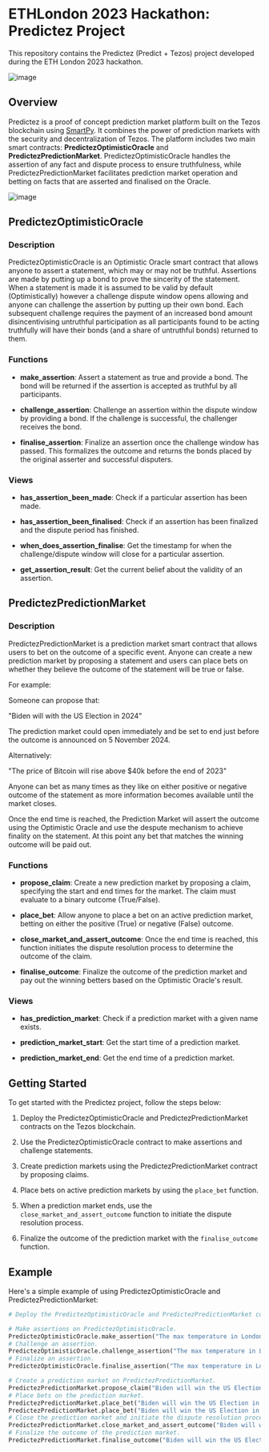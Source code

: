 # ETHLondon 2023 Hackathon: Predictez Project

This repository contains the Predictez (Predict + Tezos) project developed during the ETH London 2023 hackathon.

![image](https://github.com/konradstrachan/ethlondonhackathon2023/assets/21056525/35b0d539-c4ef-4c14-9037-738442421b1e)

## Overview

Predictez is a proof of concept prediction market platform built on the Tezos blockchain using [SmartPy](smartpy.io). It combines the power of prediction markets with the security and decentralization of Tezos. The platform includes two main smart contracts: **PredictezOptimisticOracle** and **PredictezPredictionMarket**. PredictezOptimisticOracle handles the assertion of any fact and dispute process to ensure truthfulness, while PredictezPredictionMarket facilitates prediction market operation and betting on facts that are asserted and finalised on the Oracle.

![image](https://github.com/konradstrachan/ethlondonhackathon2023/assets/21056525/844c434a-5a9a-4e91-96dc-3bf14439f229)

## PredictezOptimisticOracle

### Description

PredictezOptimisticOracle is an Optimistic Oracle smart contract that allows anyone to assert a statement, which may or may not be truthful. Assertions are made by putting up a bond to prove the sincerity of the statement. When a statement is made it is assumed to be valid by default (Optimistically) however a challenge dispute window opens allowing and anyone can challenge the assertion by putting up their own bond. Each subsequent challenge requires the payment of an increased bond amount disincentivising untruthful participation as all participants found to be acting truthfully will have their bonds (and a share of untruthful bonds) returned to them.

### Functions

- **make_assertion**: Assert a statement as true and provide a bond. The bond will be returned if the assertion is accepted as truthful by all participants.

- **challenge_assertion**: Challenge an assertion within the dispute window by providing a bond. If the challenge is successful, the challenger receives the bond.

- **finalise_assertion**: Finalize an assertion once the challenge window has passed. This formalizes the outcome and returns the bonds placed by the original asserter and successful disputers.

### Views

- **has_assertion_been_made**: Check if a particular assertion has been made.

- **has_assertion_been_finalised**: Check if an assertion has been finalized and the dispute period has finished.

- **when_does_assertion_finalise**: Get the timestamp for when the challenge/dispute window will close for a particular assertion.

- **get_assertion_result**: Get the current belief about the validity of an assertion.

## PredictezPredictionMarket

### Description

PredictezPredictionMarket is a prediction market smart contract that allows users to bet on the outcome of a specific event. Anyone can create a new prediction market by proposing a statement and users can place bets on whether they believe the outcome of the statement will be true or false. 

For example: 

Someone can propose that:

"Biden will with the US Election in 2024" 

The prediction market could open immediately and be set to end just before the outcome is announced on 5 November 2024.

Alternatively:

"The price of Bitcoin will rise above $40k before the end of 2023" 

Anyone can bet as many times as they like on either positive or negative outcome of the statement as more information becomes available until the market closes. 

Once the end time is reached, the Prediction Market will assert the outcome using the Optimistic Oracle and use the despute mechanism to achieve finality on the statement. At this point any bet that matches the winning outcome will be paid out.

### Functions

- **propose_claim**: Create a new prediction market by proposing a claim, specifying the start and end times for the market. The claim must evaluate to a binary outcome (True/False).

- **place_bet**: Allow anyone to place a bet on an active prediction market, betting on either the positive (True) or negative (False) outcome.

- **close_market_and_assert_outcome**: Once the end time is reached, this function initiates the dispute resolution process to determine the outcome of the claim.

- **finalise_outcome**: Finalize the outcome of the prediction market and pay out the winning betters based on the Optimistic Oracle's result.

### Views

- **has_prediction_market**: Check if a prediction market with a given name exists.

- **prediction_market_start**: Get the start time of a prediction market.

- **prediction_market_end**: Get the end time of a prediction market.

## Getting Started

To get started with the Predictez project, follow the steps below:

1. Deploy the PredictezOptimisticOracle and PredictezPredictionMarket contracts on the Tezos blockchain.

2. Use the PredictezOptimisticOracle contract to make assertions and challenge statements.

3. Create prediction markets using the PredictezPredictionMarket contract by proposing claims.

4. Place bets on active prediction markets by using the `place_bet` function.

5. When a prediction market ends, use the `close_market_and_assert_outcome` function to initiate the dispute resolution process.

6. Finalize the outcome of the prediction market with the `finalise_outcome` function.

## Example

Here's a simple example of using PredictezOptimisticOracle and PredictezPredictionMarket:

```python
# Deploy the PredictezOptimisticOracle and PredictezPredictionMarket contracts.

# Make assertions on PredictezOptimisticOracle.
PredictezOptimisticOracle.make_assertion("The max temperature in London on 29/10/23 will be 19C")
# Challenge an assertion.
PredictezOptimisticOracle.challenge_assertion("The max temperature in London on 29/10/23 will be 19C")
# Finalize an assertion.
PredictezOptimisticOracle.finalise_assertion("The max temperature in London on 29/10/23 will be 19C")

# Create a prediction market on PredictezPredictionMarket.
PredictezPredictionMarket.propose_claim("Biden will win the US Election in 2024", start_time, end_time)
# Place bets on the prediction market.
PredictezPredictionMarket.place_bet("Biden will win the US Election in 2024", True)
PredictezPredictionMarket.place_bet("Biden will win the US Election in 2024", False)
# Close the prediction market and initiate the dispute resolution process.
PredictezPredictionMarket.close_market_and_assert_outcome("Biden will win the US Election in 2024")
# Finalize the outcome of the prediction market.
PredictezPredictionMarket.finalise_outcome("Biden will win the US Election in 2024")

